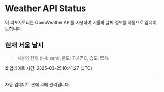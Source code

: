 
# Weather API Status

이 리포지토리는 OpenWeather API를 사용하여 서울의 날씨 정보를 자동으로 업데이트합니다.

## 현재 서울 날씨
> 서울의 현재 날씨: sand, 온도: 11.47°C, 습도: 55%

⏳ 업데이트 시간: 2025-03-25 10:41:27 (UTC)

---
자동 업데이트 봇에 의해 관리됩니다.
